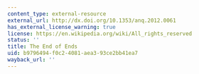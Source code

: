 ```yaml
---
content_type: external-resource
external_url: http://dx.doi.org/10.1353/anq.2012.0061
has_external_license_warning: true
license: https://en.wikipedia.org/wiki/All_rights_reserved
status: ''
title: The End of Ends
uid: b9796494-f0c2-4081-aea3-93ce2bb41ea7
wayback_url: ''
---
```

